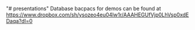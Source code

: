 "# presentations" 
Database bacpacs for demos can be found at
https://www.dropbox.com/sh/ysozeo4eu04lw1r/AAAHEGUfVjp0LhVsp0xdEDaqa?dl=0
